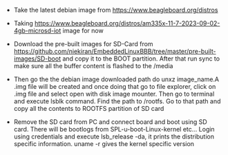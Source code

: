 * Take the latest debian image from https://www.beagleboard.org/distros

* Taking https://www.beagleboard.org/distros/am335x-11-7-2023-09-02-4gb-microsd-iot image for now

* Download the pre-built images for SD-Card from https://github.com/niekiran/EmbeddedLinuxBBB/tree/master/pre-built-images/SD-boot and copy it to the BOOT partition. After that run sync to make sure all the buffer content is flashed to the /media

* Then go the the debian image downloaded path do unxz image_name.A .img file will be created and once doing that go to file explorer, click on .img file and select open with disk image mounter. Then go to terminal and execute lsblk command. Find the path to /rootfs. Go to that path and copy all the contents to ROOTFS partition of SD card

* Remove the SD card from PC and connect board and boot using SD card. There will be bootlogs from SPL-u-boot-Linux-kernel etc... Login using credentials and execute lsb_release -da, it prints the distribution specific information. uname -r gives the kernel specific version